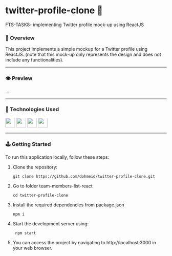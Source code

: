 # twitter-profile-clone :small_blue_diamond:	
FTS-TASK8- implementing Twitter profile mock-up using ReactJS

### :stars: Overview
This project implements a simple mockup for a Twitter profile using ReactJS. (note that this mock-up only represents the design and does not include any functionalities).

-----
### :eye: Preview
....

-----
### :space_invader: Technologies Used
<div align="left">
    <img src="https://img.shields.io/badge/JavaScript-323330?style=for-the-badge&logo=javascript&logoColor=F7DF1E" height="30" />
    <img src="https://img.shields.io/badge/VSCode-0078D4?style=for-the-badge&logo=visual%20studio%20code&logoColor=white" height="30" />
    <img src="https://img.shields.io/badge/React-20232A?style=for-the-badge&logo=react&logoColor=61DAFB" height="30" />
    <img src="https://img.shields.io/badge/npm-CB3837?style=for-the-badge&logo=npm&logoColor=white" height="30" />
</div>

-----
### :joystick: Getting Started 
To run this application locally, follow these steps:
1. Clone the repository:
   ```
   git clone https://github.com/dohmeid/twitter-profile-clone.git
   ```
2. Go to folder team-members-list-react
   ```
   cd twitter-profile-clone
   ```
3. Install the required dependencies from package.json
   ```
   npm i
   ```

4. Start the development server using:
   ```
    npm start
   ```
5. You can access the project by navigating to http://localhost:3000 in your web browser.

